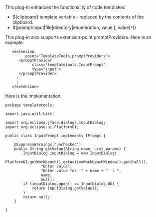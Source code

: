 This plug-in enhances the functionality of code templates:

  * ${clipboard} template variable - replaced by the contents of the clipboard.
  * ${prompt(input|file|directory|enumeration, value [, value]`*`)}

This plug-in also supports extension-point promptProviders. Here is an example:

```
   <extension
         point="TemplateTools.promptProviders">
      <promptProvider
            class="templatetools.InputPrompt"
            type="input">
      </promptProvider>
     :
     :
   </extension>
```

Here is the implementation:

```
package templatetools;

import java.util.List;

import org.eclipse.jface.dialogs.InputDialog;
import org.eclipse.ui.PlatformUI;

public class InputPrompt implements IPrompt {

	@SuppressWarnings("unchecked")
	public String getValue(String name, List params) {
		InputDialog inputDialog = new InputDialog(
				PlatformUI.getWorkbench().getActiveWorkbenchWindow().getShell(),
				"Enter value",
				"Enter value for '" + name + "' : ",
				name,
				null);
		if (inputDialog.open() == InputDialog.OK) {
			return inputDialog.getValue();
		}
		return null;
	}

}
```